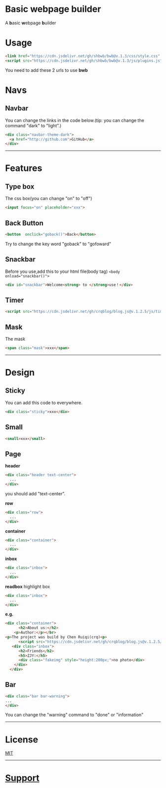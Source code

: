 # Basic webpage builder
A **b**asic **w**ebpage **b**uilder

# Usage
```html
<link href="https://cdn.jsdelivr.net/gh/shbwb/bwb@v.1.3/css/style.css" rel="stylesheet">
<script src="https://cdn.jsdelivr.net/gh/shbwb/bwb@v.1.3/js/plugins.js"></script>
```

You need to add these 2 urls to use **bwb**

# Navs
## Navbar
You can change the links in the code below.(tip: you can change the command "dark" to "light".)
```html
<div class="navbar-theme-dark">
  <a href="http://github.com">GitHub</a>
</div>
```

<hr />

# Features
## Type box
The css box(you can change "on" to "off")
```html
<input focus="on" placeholder="xxx">
```
## Back Button
```html
<button  onclick="goback()">Back</button>
```
Try to change the key word "goback" to "gofoward"
## Snackbar
Before you use,add this to your html file(body tag)
`<body onload="snackbar()">`
  
```html
<div id="snackbar">Welcome<strong> to </strong>use！</div>
```

## Timer
```html
<script src="https://cdn.jsdelivr.net/gh/crqblog/blog.js@v.1.2.5/js/timer.js"></script>
```

## Mask
The mask
```html
<span class="mask">xxx</span>
```

<hr />

# Design
## Sticky

You can add this code to everywhere.
```html
<div class="sticky">xxx</div>
```

## Small
```html
<small>xxx</small>
```

## Page
**header**
```html
<div class="header text-center">
  ...
</div>
```
you should add "text-center".

**row**
```html
<div class="row">
  ...
</div>
```

**container**
```html
<div class="container">
  ...
</div>
```

**inbox**
```html
<div class="inbox">
  ...
</div>
```

**readbox**
highlight box
```html
<div class="inbox">
  ...
</div>
```
**e.g.**

```html
<div class="container">
      <h2>About us:</h2>
    <p>Author:</p></br>
<p>The project was build by Chen Ruiqi(crq)<p>
      <script src="https://cdn.jsdelivr.net/gh/crqblog/blog.js@v.1.2.5/js/timer.js"></script>
   <div class="inbox">
      <h2>Friends</h2>
      <h5>ZJY:</h5>
      <div class="fakeimg" style="height:200px;">no photo</div>
    </div>
  </div>
```
## Bar
```html
<div class="bar bar-warning">
...
</div>
```
You can change the "warning" command to "done" or "information"

<hr />

# License
[MIT](https://github.com/crqblog/bwb/blob/main/LICENSE)

<hr />

# [Support](https://bwb.js.org/pages/support/)

<!-- The first backup branch -->
